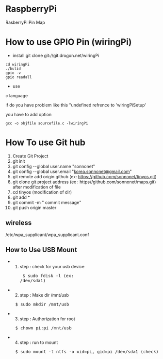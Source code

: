 # RaspberryPi

RasberryPi Pin Map


# How to use GPIO Pin (wiringPi)


* install
git clone git://git.drogon.net/wiringPi
```
cd wiringPi
./bulid
gpio -v
gpio readall
```
* use

c language

if do you have problem like this "undefined refrence to 'wiringPiSetup' 

you have to add option

```
gcc -o objfile sourcefile.c -lwiringPi
```
# How To use Git hub
1. Create Git Project
2. git init
3. git config --global user.name "sonnonet"
4. git config --global user.email "korea.sonnonet@gmail.com"
5. git remote add origin github (ex: https://github.com/sonnonet/tinyos.git)
6. git clone git project address (ex : https//github.com/sonnonet/maps.git)
after modification of file
7. cd tinyos (modification of dir)
8. git add *
9. git commit -m " commit message"
10. git push origin master

## wireless

/etc/wpa_supplicant/wpa_supplicant.conf

## How to Use USB Mount

 + 1. step : check for your usb device
   <pre> $ sudo fdisk -l (ex: /dev/sda1) </pre>
 + 2. step : Make dir /mnt/usb
   <pre> $ sudo mkdir /mnt/usb </pre>
 + 3. step : Authorization for root
   <pre> $ chown pi:pi /mnt/usb </pre>
 + 4. step : run to mount
   <pre> $ sudo mount -t ntfs -o uid=pi, gid=pi /dev/sda1 (check) /mnt/usb 

